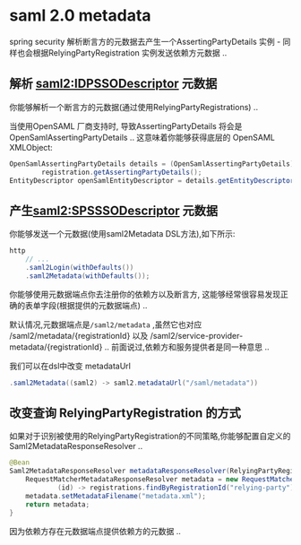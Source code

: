 # saml 2.0 metadata
spring security 解析断言方的元数据去产生一个AssertingPartyDetails  实例 - 同样也会根据RelyingPartyRegistration 实例发送依赖方元数据 ..

## 解析 <saml2:IDPSSODescriptor> 元数据
你能够解析一个断言方的元数据(通过使用RelyingPartyRegistrations) ..

当使用OpenSAML 厂商支持时, 导致AssertingPartyDetails 将会是OpenSamlAssertingPartyDetails ..
这意味着你能够获得底层的 OpenSAML XMLObject:
```java
OpenSamlAssertingPartyDetails details = (OpenSamlAssertingPartyDetails)
        registration.getAssertingPartyDetails();
EntityDescriptor openSamlEntityDescriptor = details.getEntityDescriptor();
```
## 产生<saml2:SPSSSODescriptor> 元数据

你能够发送一个元数据(使用saml2Metadata DSL方法),如下所示:
```java
http
    // ...
    .saml2Login(withDefaults())
    .saml2Metadata(withDefaults());
```
你能够使用元数据端点你去注册你的依赖方以及断言方, 这能够经常很容易发现正确的表单字段(根据提供的元数据端点) ..

默认情况,元数据端点是`/saml2/metadata` ,虽然它也对应 /saml2/metadata/{registrationId} 以及  /saml2/service-provider-metadata/{registrationId} ..
前面说过,依赖方和服务提供者是同一种意思 ..

我们可以在dsl中改变 metadataUrl
```java
.saml2Metadata((saml2) -> saml2.metadataUrl("/saml/metadata"))
```

## 改变查询 RelyingPartyRegistration 的方式

如果对于识别被使用的RelyingPartyRegistration的不同策略,你能够配置自定义的 Saml2MetadataResponseResolver ..
```java
@Bean
Saml2MetadataResponseResolver metadataResponseResolver(RelyingPartyRegistrationRepository registrations) {
	RequestMatcherMetadataResponseResolver metadata = new RequestMatcherMetadataResponseResolver(
			(id) -> registrations.findByRegistrationId("relying-party"));
	metadata.setMetadataFilename("metadata.xml");
	return metadata;
}
```
因为依赖方存在元数据端点提供依赖方的元数据 ..




